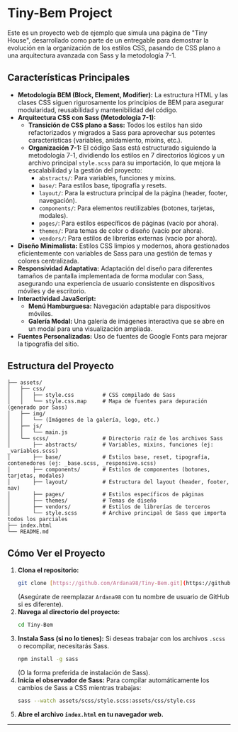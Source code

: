 # Tiny-Bem Project

Este es un proyecto web de ejemplo que simula una página de "Tiny House", desarrollado como parte de un entregable para demostrar la evolución en la organización de los estilos CSS, pasando de CSS plano a una arquitectura avanzada con Sass y la metodología 7-1.

## Características Principales

* **Metodología BEM (Block, Element, Modifier):** La estructura HTML y las clases CSS siguen rigurosamente los principios de BEM para asegurar modularidad, reusabilidad y mantenibilidad del código.
* **Arquitectura CSS con Sass (Metodología 7-1):**
    * **Transición de CSS plano a Sass:** Todos los estilos han sido refactorizados y migrados a Sass para aprovechar sus potentes características (variables, anidamiento, mixins, etc.).
    * **Organización 7-1:** El código Sass está estructurado siguiendo la metodología 7-1, dividiendo los estilos en 7 directorios lógicos y un archivo principal `style.scss` para su importación, lo que mejora la escalabilidad y la gestión del proyecto:
        * `abstracts/`: Para variables, funciones y mixins.
        * `base/`: Para estilos base, tipografía y resets.
        * `layout/`: Para la estructura principal de la página (header, footer, navegación).
        * `components/`: Para elementos reutilizables (botones, tarjetas, modales).
        * `pages/`: Para estilos específicos de páginas (vacío por ahora).
        * `themes/`: Para temas de color o diseño (vacío por ahora).
        * `vendors/`: Para estilos de librerías externas (vacío por ahora).
* **Diseño Minimalista:** Estilos CSS limpios y modernos, ahora gestionados eficientemente con variables de Sass para una gestión de temas y colores centralizada.
* **Responsividad Adaptativa:** Adaptación del diseño para diferentes tamaños de pantalla implementada de forma modular con Sass, asegurando una experiencia de usuario consistente en dispositivos móviles y de escritorio.
* **Interactividad JavaScript:**
    * **Menú Hamburguesa:** Navegación adaptable para dispositivos móviles.
    * **Galería Modal:** Una galería de imágenes interactiva que se abre en un modal para una visualización ampliada.
* **Fuentes Personalizadas:** Uso de fuentes de Google Fonts para mejorar la tipografía del sitio.

## Estructura del Proyecto
```Tiny-Bem/
├── assets/
│   ├── css/
│   │   ├── style.css         # CSS compilado de Sass
│   │   └── style.css.map     # Mapa de fuentes para depuración (generado por Sass)
│   ├── img/
│   │   └── (Imágenes de la galería, logo, etc.)
│   ├── js/
│   │   └── main.js
│   └── scss/                 # Directorio raíz de los archivos Sass
│       ├── abstracts/        # Variables, mixins, funciones (ej: _variables.scss)
│       ├── base/             # Estilos base, reset, tipografía, contenedores (ej: _base.scss, _responsive.scss)
│       ├── components/       # Estilos de componentes (botones, tarjetas, modales)
│       ├── layout/           # Estructura del layout (header, footer, nav)
│       ├── pages/            # Estilos específicos de páginas
│       ├── themes/           # Temas de diseño
│       ├── vendors/          # Estilos de librerías de terceros
│       └── style.scss        # Archivo principal de Sass que importa todos los parciales
├── index.html
└── README.md
```

## Cómo Ver el Proyecto

1.  **Clona el repositorio:**
    ```bash
    git clone [https://github.com/Ardana98/Tiny-Bem.git](https://github.com/Ardana98/Tiny-Bem.git)
    ```
    (Asegúrate de reemplazar `Ardana98` con tu nombre de usuario de GitHub si es diferente).
2.  **Navega al directorio del proyecto:**
    ```bash
    cd Tiny-Bem
    ```
3.  **Instala Sass (si no lo tienes):**
    Si deseas trabajar con los archivos `.scss` o recompilar, necesitarás Sass.
    ```bash
    npm install -g sass
    ```
    (O la forma preferida de instalación de Sass).
4.  **Inicia el observador de Sass:**
    Para compilar automáticamente los cambios de Sass a CSS mientras trabajas:
    ```bash
    sass --watch assets/scss/style.scss:assets/css/style.css
    ```
5.  **Abre el archivo `index.html` en tu navegador web.**

---